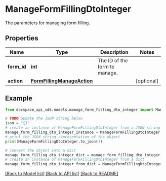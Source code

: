 # ManageFormFillingDtoInteger
The parameters for managing form filling.

## Properties

Name | Type | Description | Notes
------------ | ------------- | ------------- | -------------
**form_id** | **int** | The ID of the form to manage. | 
**action** | [**FormFillingManageAction**](FormFillingManageAction.md) |  | [optional] 

## Example

```python
from docspace_api_sdk.models.manage_form_filling_dto_integer import ManageFormFillingDtoInteger

# TODO update the JSON string below
json = "{}"
# create an instance of ManageFormFillingDtoInteger from a JSON string
manage_form_filling_dto_integer_instance = ManageFormFillingDtoInteger.from_json(json)
# print the JSON string representation of the object
print(ManageFormFillingDtoInteger.to_json())

# convert the object into a dict
manage_form_filling_dto_integer_dict = manage_form_filling_dto_integer_instance.to_dict()
# create an instance of ManageFormFillingDtoInteger from a dict
manage_form_filling_dto_integer_from_dict = ManageFormFillingDtoInteger.from_dict(manage_form_filling_dto_integer_dict)
```
[[Back to Model list]](../README.md#documentation-for-models) [[Back to API list]](../README.md#documentation-for-api-endpoints) [[Back to README]](../README.md)


